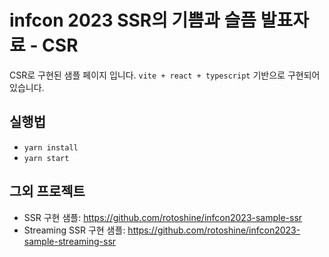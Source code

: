 # infcon 2023 SSR의 기쁨과 슬픔 발표자료 - CSR

CSR로 구현된 샘플 페이지 입니다. `vite + react + typescript` 기반으로 구현되어 있습니다.

## 실행법

- `yarn install`
- `yarn start`


## 그외 프로젝트

- SSR 구현 샘플: https://github.com/rotoshine/infcon2023-sample-ssr
- Streaming SSR 구현 샘플: https://github.com/rotoshine/infcon2023-sample-streaming-ssr